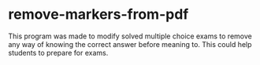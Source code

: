 # remove-markers-from-pdf
This program was made to modify solved multiple choice exams to remove any way of knowing the correct answer before meaning to. This could help students to prepare for exams.
